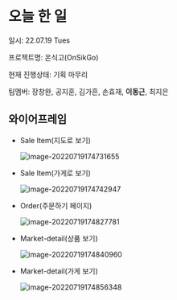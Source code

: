 # 오늘 한 일

일시: 22.07.19 Tues

프로젝트명: 온식고(OnSikGo)

현재 진행상태: 기획 마무리

팀멤버: 장창완, 공지훈, 김가흔, 손효재, **이동근**, 최지은

## 와이어프레임

* Sale Item(지도로 보기)

  ![image-20220719174731655](220719_동근.assets/image-20220719174731655.png)

* Sale Item(가게로 보기)

  ![image-20220719174742947](220719_동근.assets/image-20220719174742947.png)

* Order(주문하기 페이지)

  ![image-20220719174827781](220719_동근.assets/image-20220719174827781.png)

* Market-detail(상품 보기)

  ![image-20220719174840960](220719_동근.assets/image-20220719174840960.png)

* Market-detail(가게 보기)

  ![image-20220719174856348](220719_동근.assets/image-20220719174856348.png)
